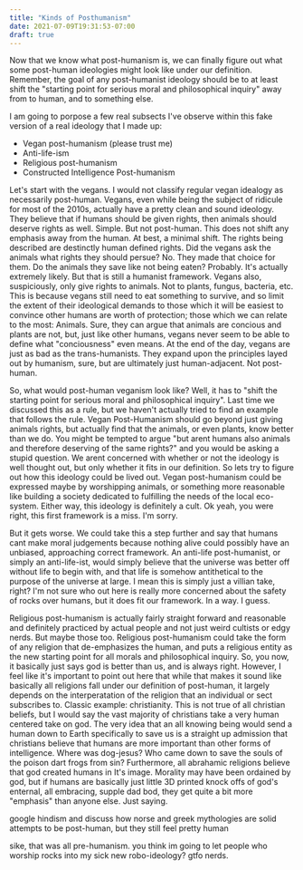 ```yaml
---
title: "Kinds of Posthumanism"
date: 2021-07-09T19:31:53-07:00
draft: true
---
```


Now that we know what post-humanism is, we can finally figure out what some post-human ideologies might look like under our definition. Remember, the goal of any post-humanist ideology should be to at least shift the "starting point for serious moral and philosophical inquiry" away from to human, and to something else.

I am going to porpose a few real subsects I've observe within this fake version of a real ideology that I made up:

 - Vegan post-humanism (please trust me)
 - Anti-life-ism
 - Religious post-humanism
 - Constructed Intelligence Post-humanism

Let's start with the vegans. I would not classify regular vegan idealogy as necessarily post-human. Vegans, even while being the subject of ridicule for most of the 2010s, actually have a pretty clean and sound ideology. They believe that if humans should be given rights, then animals should deserve rights as well. Simple. But not post-human. This does not shift any emphasis away from the human. At best, a minimal shift. The rights being described are destinctly human defined rights. Did the vegans ask the animals what rights they should persue? No. They made that choice for them. Do the animals they save like not being eaten? Probably. It's actually extremely likely. But that is still a humanist framework. Vegans also, suspiciously, only give rights to animals. Not to plants, fungus, bacteria, etc. This is because vegans still need to eat something to survive, and so limit the extent of their ideological demands to those which it will be easiest to convince other humans are worth of protection; those which we can relate to the most: Animals. Sure, they can argue that animals are concious and plants are not, but, just like other humans, vegans never seem to be able to define what "conciousness" even means. At the end of the day, vegans are just as bad as the trans-humanists. They expand upon the principles layed out by humanism, sure, but are ultimately just human-adjacent. Not post-human.

So, what would post-human veganism look like? Well, it has to "shift the starting point for serious moral and philosophical inquiry". Last time we discussed this as a rule, but we haven't actually tried to find an example that follows the rule. Vegan Post-Humanism should go beyond just giving animals rights, but actually find that the animals, or even plants, know better than we do. You might be tempted to argue "but arent humans also animals and therefore deserving of the same rights?" and you would be asking a stupid question. We arent concerned with whether or not the ideology is well thought out, but only whether it fits in our definition. So lets try to figure out how this ideology could be lived out. Vegan post-humanism could be expressed maybe by worshipping animals, or something more reasonable like building a society dedicated to fulfilling the needs of the local eco-system. Either way, this ideology is definitely a cult. Ok yeah, you were right, this first framework is a miss. I'm sorry.

But it gets worse. We could take this a step further and say that humans cant make moral judgements because nothing alive could possibly have an unbiased, approaching correct framework. An anti-life post-humanist, or simply an anti-life-ist, would simply believe that the universe was better off without life to begin with, and that life is somehow antithetical to the purpose of the universe at large. I mean this is simply just a villian take, right? I'm not sure who out here is really more concerned about the safety of rocks over humans, but it does fit our framework. In a way. I guess.

Religious post-humanism is actually fairly straight forward and reasonable and definitely practiced by actual people and not just weird cultists or edgy nerds. But maybe those too. Religious post-humanism could take the form of any religion that de-emphasizes the human, and puts a religious entity as the new starting point for all morals and philosophical inquiry. So, you now, it basically just says god is better than us, and is always right. However, I feel like it's important to point out here that while that makes it sound like basically all religions fall under our definition of post-human, it largely depends on the interperatation of the religion that an individual or sect subscribes to. Classic example: christianity. This is not true of all christian beliefs, but I would say the vast majority of christians take a very human centered take on god. The very idea that an all knowing being would send a human down to Earth specifically to save us is a straight up admission that christians believe that humans are more important than other forms of intelligence. Where was dog-jesus? Who came down to save the souls of the poison dart frogs from sin? Furthermore, all abrahamic religions believe that god created humans in It's image. Morality may have been ordained by god, but if humans are basically just little 3D printed knock offs of god's enternal, all embracing, supple dad bod, they get quite a bit more "emphasis" than anyone else. Just saying.


google hindism and discuss how norse and greek mythologies are solid attempts to be post-human, but they still feel pretty human

sike, that was all pre-humanism. you think im going to let people who worship rocks into my sick new robo-ideology? gtfo nerds.
